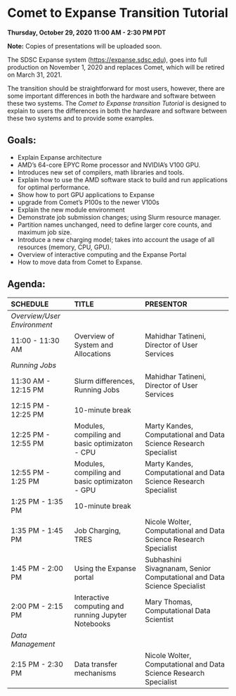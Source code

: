 # Comet to Expanse Transition Tutorial

**Thursday, October 29, 2020**
**11:00 AM - 2:30 PM PDT**

**Note:** Copies of presentations will be uploaded soon.

The SDSC Expanse system (https://expanse.sdsc.edu), goes into full production on November 1, 2020 and replaces Comet, which will be retired on March 31, 2021. 

The transition should be straightforward for most users, however, there are some important differences in both the hardware and software between these two systems. The _Comet to Expanse transition Tutorial_ is designed to explain to users the differences in both the hardware and software between these two systems and to provide some examples. 

## Goals:
* Explain Expanse architecture 
* AMD’s 64-core EPYC Rome processor and NVIDIA’s V100 GPU. 
* Introduces new set of compilers, math libraries and tools. 
* Explain how to use the AMD software stack to build and run applications for optimal performance. 
* Show how to port GPU applications to Expanse
* upgrade from Comet’s P100s to the newer V100s
* Explain the new module environment
* Demonstrate job submission changes; using Slurm resource manager. 
* Partition names unchanged, need to define larger core counts, and maximum job size. 
* Introduce a new charging model; takes into account the usage of all resources (memory, CPU, GPU). 
* Overview of interactive computing and the Expanse Portal 
* How to move data from Comet to Expanse.

## Agenda:

| **SCHEDULE**	| **TITLE**	| **PRESENTOR** | 
| :----------- | :----------- | :----------- | 
|_Overview/User Environment_  |
| 11:00 - 11:30 AM	| Overview of System and Allocations	| Mahidhar Tatineni, Director of User Services| 
| _Running Jobs_	 |  | |
| 11:30 AM - 12:15 PM| 	Slurm differences, Running Jobs	| Mahidhar Tatineni, Director of User Services| 
| 12:15 PM - 12:25 PM| 	10-minute break	| | 
| 12:25 PM - 12:55 PM| 	Modules, compiling and basic optimizaton - CPU	| Marty Kandes, Computational and Data Science Research Specialist| 
| 12:55 PM - 1:25 PM	| Modules, compiling and basic optimizaton - GPU	| Marty Kandes, Computational and Data Science Research Specialist| 
| 1:25 PM - 1:35 PM	| 10-minute break	| | 
| 1:35 PM - 1:45 PM	| Job Charging, TRES	| Nicole Wolter, Computational and Data Science Research Specialist| 
| 1:45 PM - 2:00 PM	| Using the Expanse portal 	| Subhashini Sivagnanam, Senior Computational and Data Science Specialist| 
| 2:00 PM - 2:15 PM	| Interactive computing and running Jupyter Notebooks	| Mary Thomas, Computational Data Scientist| 
| _Data Management_	| | | 	
| 2:15 PM - 2:30 PM	| Data transfer mechanisms	|Nicole Wolter, Computational and Data Science Research Specialist| 
